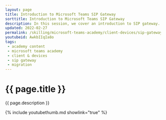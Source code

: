 ```yaml
---
layout: page
title: Introduction to Microsoft Teams SIP Gateway
sorttitle: Introduction to Microsoft Teams SIP Gateway
description: In this session, we cover an introduction to SIP gateway. SIP Gateway lets your organization use any compatible SIP device with Microsoft Teams to preserve your investments in SIP devices. Now, sign into Teams with corporate credentials and make/receive calls effortlessly. It is a crucial tool for migrations and maximizing your existing UC investments.
updated: 2022-02-27
permalink: /skilling/microsoft-teams-academy/client-devices/sip-gateway
youtubeid: AwkbIIqIa8o
tags: 
 - academy content
 - microsoft teams academy
 - client & devices
 - sip gateway
 - migration
---
```


# {{ page.title }}

{{ page.description }}

{% include youtubethumb.md showlink="true" %}
